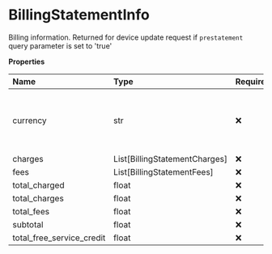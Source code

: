 # BillingStatementInfo

Billing information. Returned for device update request if `prestatement` query parameter is set to 'true'

**Properties**

| Name                      | Type                          | Required | Description                                                                              |
| :------------------------ | :---------------------------- | :------- | :--------------------------------------------------------------------------------------- |
| currency                  | str                           | ❌       | Currency code complying with [ISO-4217](https://en.wikipedia.org/wiki/ISO_4217) standard |
| charges                   | List[BillingStatementCharges] | ❌       |                                                                                          |
| fees                      | List[BillingStatementFees]    | ❌       |                                                                                          |
| total_charged             | float                         | ❌       |                                                                                          |
| total_charges             | float                         | ❌       |                                                                                          |
| total_fees                | float                         | ❌       |                                                                                          |
| subtotal                  | float                         | ❌       |                                                                                          |
| total_free_service_credit | float                         | ❌       |                                                                                          |

<!-- This file was generated by liblab | https://liblab.com/ -->
